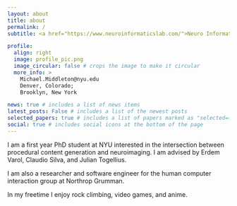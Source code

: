 ```yaml
---
layout: about
title: about
permalink: /
subtitle: <a href="https://www.neuroinformaticslab.com/">Neuro Informatics Lab</a> | <a href="https://vida.engineering.nyu.edu/">VIDA Lab</a> | <a href="https://game.engineering.nyu.edu/">Game Inovation Lab</a>

profile:
  align: right
  image: profile_pic.png
  image_circular: false # crops the image to make it circular
  more_info: >
    Michael.Middleton@nyu.edu
    Denver, Colorado;
    Brooklyn, New York

news: true # includes a list of news items
latest_posts: False # includes a list of the newest posts
selected_papers: true # includes a list of papers marked as "selected={true}"
social: true # includes social icons at the bottom of the page
---
```


I am a first year PhD student at NYU interested in the intersection between procedural content generation and neuroimaging. I am advised by Erdem Varol, Claudio Silva, and Julian Togellius.

I am also a researcher and software engineer for the human computer interaction group at Northrop Grumman.

In my freetime I enjoy rock climbing, video games, and anime.
